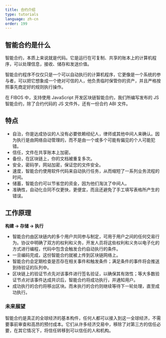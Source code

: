 ```yaml
---
title: 合约介绍
type: tutorials
language: zh-cn
order: 199
---
```


## 智能合约是什么

智能合约，本质上来说就是代码。它是运行在可复制、共享的账本上的计算机程序，可以处理信息，接收、储存和发送价值。

智能合约程序不仅仅只是一个可以自动执行的计算机程序，它更像是一个系统的参与者，可以把它想象成一个绝对可信的人，他负责临时保管你的资产，并且严格按照事先商定好的规则执行操作。

在 FIBOS 中，支持使用 JavaScript 开发区块链智能合约，我们所编写发布的 JS 智能合约，除了合约代码的 JS 文件外，还有一份合约 ABI 文件。 

## 特点

- 自治，你是达成协议的人没有必要依赖经纪人，律师或其他中间人来确认。因为执行是由网络自动管理的，而不是由一个或多个可能有偏见的个人可能犯错。
- 信任，文件在共享账本上加密。
- 备份，在区块链上，你的文档被重复多次。
- 安全，密码学，网站加密，保证您的文件安全。
- 速度，智能合约使用软件代码来自动执行任务，从而缩短了一系列业务流程的时间。
- 储蓄，智能合约可以节省您的资金，因为他们淘汰了中间人。
- 准确性，自动化合同不仅更快，更便宜，而且还避免了手工填写表格所产生的错误。



## 工作原理

**构建 → 存储 → 执行**

- 智能合约由区块链内的多个用户共同参与制定，可用于用户之间的任何交易行为。协议中明确了双方的权利和义务，开发人员将这些权利和义务以电子化的方式进行编程，代码中包含会触发合约自动执行的条件。
- 一旦编码完成，这份智能合约就被上传到区块链网络上。
- 智能合约会定期检查是否存在相关事件和触发条件；满足条件的事件将会推送到待验证的队列中。
- 区块链上的验证节点先对该事件进行签名验证，以确保其有效性；等大多数验证节点对该事件达成共识后，智能合约将成功执行，并通知用户。
- 成功执行的合约将移出区块。而未执行的合约则继续等待下一轮处理，直至成功执行。



### 未来展望

智能合约是真正的全球经济的基本构件，任何人都可以接入到这一全球经济，不需要事前审查和高昂的预付成本。它们从许多经济交易中，移除了对第三方的信任必要，在其它情况下，将信任转移到可以信任的人和机构。